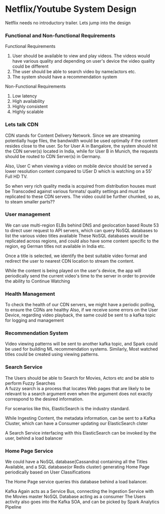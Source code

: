 # Netflix/Youtube System Design

Netflix needs no introductory trailer.
Lets jump into the design



### Functional and Non-functional Requirements

Functional Requirements

1. User should be available to view and play videos. The videos would have various quality and depending on user's device the video quality could be different
2. The user should be able to search video by name/actors etc.
3. The system should have a recommendation system

Non-Functional Requirements
1. Low latency
2. High availability
3. Highly consistent
4. Highly scalable

### Lets talk CDN

CDN stands for Content Delivery Network. Since we are streaming potentially huge files, the bandwidth would be used optimally if the content resides close to the user.
So for User A in Bangalore, the system should hit the CDN server(s) located in India, while for User B in Munich, the requests should be routed to CDN Server(s) in Germany.

Also, User C when viewing a video on mobile device should be served a lower resolution content compared to USer D which is watching on a 55' Full HD TV.

So when very rich quality media is acquired from distribution houses must be Transcoded against various formats/ quality settings and must be replicated to these CDN servers.
The video could be further chunked, so as, to steam smaller parts??

### User management

We can use multi-region ELBs behind DNS and geolocation based Route 53 to direct user request to API servers, which can query NoSQL databases to list the various video titles available
These NoSQL databases would be replicated across regions, and could also have some content specific to the region, eg German titles not available in India etc.

Once a title is selected, we identify the best suitable video format and redirect the user to nearest CDN location to stream the content.

While the content is being played on the user's device, the app will periodically send the current video's time to the server in order to provide the ability to Continue Watching


### Health Management

To check the health of our CDN servers, we might have a periodic polling, to ensure the CDNs are healthy
Also, if we receive some errors on the User Device, regarding video playback, the same could be sent to a kafka topic for logging and management

### Recommendation System

Video viewing patterns will be sent to another kafka topic, and Spark could be used for building ML recommendation systems.
Similarly, Most watched titles could be created using viewing patterns.


### Search Service

The Users should be able to Search for Movies, Actors etc and be able to perform Fuzzy Searches  
A fuzzy search is a process that locates Web pages that are likely to be relevant to a search argument even when the argument does not exactly correspond to the desired information.   

For scenarios like this, ElasticSearch is the industry standard.  

While Ingesting Content, the metadata information, can be sent to a Kafka Cluster, which can have a Consumer updating our ElasticSearch clster

A Search Service interfacing with this ElasticSearch can be invoked by the user, behind a load balancer

### Home Page Service

We could have a NoSQL database(Cassandra) containing all the Titles Available, and a SQL database(or Redis cluster) generating Home Page periodically based on User Classifications

The Home Page service queries this database behind a load balancer.



Kafka Again acts as a Service Bus, connecting the Ingestion Service with the Movies master NoSQL Database acting as a consumer
The Users activity also goes into the Kafka SOA, and can be picked by Spark Analytics Pipeline